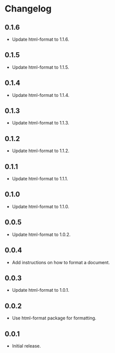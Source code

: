 # Changelog

## 0.1.6

- Update html-format to 1.1.6.

## 0.1.5

- Update html-format to 1.1.5.

## 0.1.4

- Update html-format to 1.1.4.

## 0.1.3

- Update html-format to 1.1.3.

## 0.1.2

- Update html-format to 1.1.2.

## 0.1.1

- Update html-format to 1.1.1.

## 0.1.0

- Update html-format to 1.1.0.

## 0.0.5

- Update html-format to 1.0.2.

## 0.0.4

- Add instructions on how to format a document.

## 0.0.3

- Update html-format to 1.0.1.

## 0.0.2

- Use html-format package for formatting.

## 0.0.1

- Initial release.
